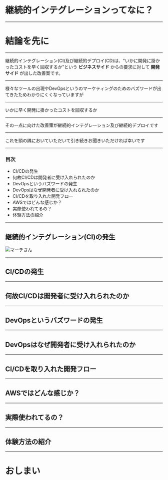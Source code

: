 # 継続的インテグレーションってなに？

---

# 結論を先に

---

継続的インテグレーション(CI)及び継続的デプロイ(CD)は、"いかに開発に掛かったコストを早く回収するか"という **ビジネスサイド** からの要求に対して **開発サイド** が出した改善案です。

---

様々なツールの出現やDevOpsというのマーケティングのためのバズワードが出てきたためわかりにくくなっていますが

---

いかに早く開発に掛かったコストを回収するか

---

その一点に向けた改善策が継続的インテグレーション及び継続的デプロイです

---

これを頭の隅においていただいて引き続きお聞きいただければ幸いです

---


### 目次

- CI/CDの発生
- 何故CI/CDは開発者に受け入れられたのか
- DevOpsというバズワードの発生
- DevOpsはなぜ開発者に受け入れられたのか
- CI/CDを取り入れた開発フロー
- AWSではどんな感じか？
- 実際使われてるの？
- 体験方法の紹介

---

## 継続的インテグレーション(CI)の発生

![マーチさん](https://upload.wikimedia.org/wikipedia/commons/3/39/Grady_Booch%2C_CHM_2011_2_cropped.jpg)


---

## CI/CDの発生

---

## 何故CI/CDは開発者に受け入れられたのか


---

## DevOpsというバズワードの発生


---

## DevOpsはなぜ開発者に受け入れられたのか


---

## CI/CDを取り入れた開発フロー


---

## AWSではどんな感じか？


---

## 実際使われてるの？


---

## 体験方法の紹介


---

# おしまい

